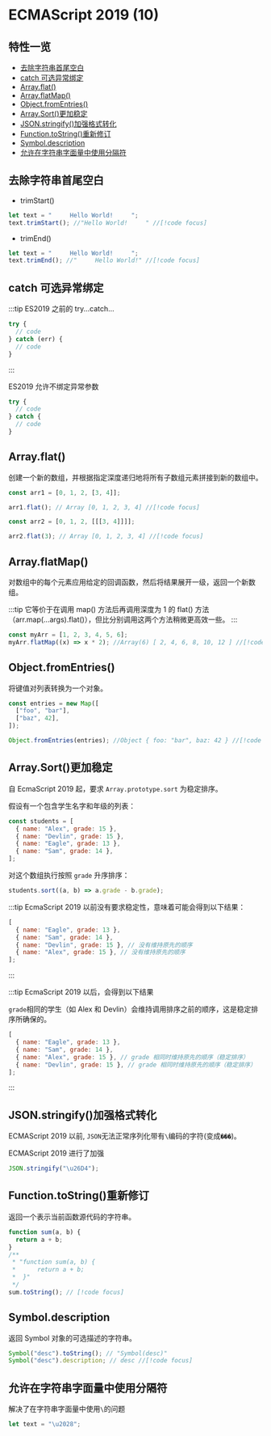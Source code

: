 # ECMAScript 2019 (10)

## 特性一览

- [去除字符串首尾空白](#去除字符串首位空白)
- [ catch 可选异常绑定](#catch-可选异常绑定)
- [Array.flat()](#array-flat)
- [Array.flatMap()](#array-flatmap)
- [Object.fromEntries()](#object-fromentries)
- [Array.Sort()更加稳定](#array-sort-更加稳定)
- [JSON.stringify()加强格式转化](#json-stringify-加强格式转化)
- [Function.toString()重新修订](#function-tostring-重新修订)
- [Symbol.description](#symbol-description)
- [允许在字符串字面量中使用分隔符](#允许在字符串字面量中使用分隔符)

## 去除字符串首尾空白

- trimStart()

```js
let text = "     Hello World!     ";
text.trimStart(); //"Hello World!     " //[!code focus]
```

- trimEnd()

```js
let text = "     Hello World!     ";
text.trimEnd(); //"     Hello World!" //[!code focus]
```

## catch 可选异常绑定

:::tip ES2019 之前的 try...catch...

```js
try {
  // code
} catch (err) {
  // code
}
```

:::

ES2019 允许不绑定异常参数

```js
try {
  // code
} catch {
  // code
}
```

## Array.flat()

创建一个新的数组，并根据指定深度递归地将所有子数组元素拼接到新的数组中。

```js
const arr1 = [0, 1, 2, [3, 4]];

arr1.flat(); // Array [0, 1, 2, 3, 4] //[!code focus]

const arr2 = [0, 1, 2, [[[3, 4]]]];

arr2.flat(3); // Array [0, 1, 2, 3, 4] //[!code focus]
```

## Array.flatMap()

对数组中的每个元素应用给定的回调函数，然后将结果展开一级，返回一个新数组。

:::tip 它等价于在调用 map() 方法后再调用深度为 1 的 flat() 方法（arr.map(...args).flat()），但比分别调用这两个方法稍微更高效一些。
:::

```js
const myArr = [1, 2, 3, 4, 5, 6];
myArr.flatMap((x) => x * 2); //Array(6) [ 2, 4, 6, 8, 10, 12 ] //[!code focus]
```

## Object.fromEntries()

将键值对列表转换为一个对象。

```js
const entries = new Map([
  ["foo", "bar"],
  ["baz", 42],
]);

Object.fromEntries(entries); //Object { foo: "bar", baz: 42 } //[!code focus]
```

## Array.Sort()更加稳定

自 EcmaScript 2019 起，要求 `Array.prototype.sort` 为稳定排序。

假设有一个包含学生名字和年级的列表：

```js
const students = [
  { name: "Alex", grade: 15 },
  { name: "Devlin", grade: 15 },
  { name: "Eagle", grade: 13 },
  { name: "Sam", grade: 14 },
];
```

对这个数组执行按照 `grade` 升序排序：

```js
students.sort((a, b) => a.grade - b.grade);
```

:::tip EcmaScript 2019 以前没有要求稳定性，意味着可能会得到以下结果：

```js
[
  { name: "Eagle", grade: 13 },
  { name: "Sam", grade: 14 },
  { name: "Devlin", grade: 15 }, // 没有维持原先的顺序
  { name: "Alex", grade: 15 }, // 没有维持原先的顺序
];
```

:::

:::tip EcmaScript 2019 以后，会得到以下结果

`grade`相同的学生（如 Alex 和 Devlin）会维持调用排序之前的顺序，这是稳定排序所确保的。

```js
[
  { name: "Eagle", grade: 13 },
  { name: "Sam", grade: 14 },
  { name: "Alex", grade: 15 }, // grade 相同时维持原先的顺序（稳定排序）
  { name: "Devlin", grade: 15 }, // grade 相同时维持原先的顺序（稳定排序）
];
```

:::

## JSON.stringify()加强格式转化

ECMAScript 2019 以前, `JSON`无法正常序列化带有`\`编码的字符(变成`���`)。

ECMAScript 2019 进行了加强

```js
JSON.stringify("\u26D4");
```

## Function.toString()重新修订

返回一个表示当前函数源代码的字符串。

```js
function sum(a, b) {
  return a + b;
}
/**
 * "function sum(a, b) {
 *      return a + b;
 *  }"
 */
sum.toString(); // [!code focus]
```

## Symbol.description

返回 Symbol 对象的可选描述的字符串。

```js
Symbol("desc").toString(); // "Symbol(desc)"
Symbol("desc").description; // desc //[!code focus]
```

## 允许在字符串字面量中使用分隔符

解决了在字符串字面量中使用`\`的问题

```js
let text = "\u2028";
```
